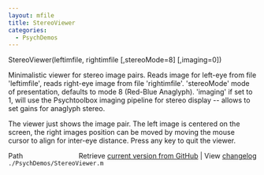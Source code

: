 ```yaml
---
layout: mfile
title: StereoViewer
categories:
  - PsychDemos
---
```


StereoViewer\(leftimfile, rightimfile \[,stereoMode=8\] \[,imaging=0\]\)

Minimalistic viewer for stereo image pairs. Reads image for left\-eye from
file 'leftimfile', reads right\-eye image from file 'rightimfile'.
'stereoMode' mode of presentation, defaults to mode 8 \(Red\-Blue
Anaglyph\). 'imaging' if set to 1, will use the Psychtoolbox imaging
pipeline for stereo display \-\- allows to set gains for anaglyph stereo.

The viewer just shows the image pair. The left image is centered on the
screen, the right images position can be moved by moving the mouse cursor
to align for inter\-eye distance. Press any key to quit the viewer.


<div class="code_header" style="text-align:right;">
  <span style="float:left;">Path&nbsp;&nbsp;</span> <span class="counter">Retrieve <a href=
  "https://raw.github.com/Psychtoolbox-3/Psychtoolbox-3/beta/./PsychDemos/StereoViewer.m">current version from GitHub</a> | View <a href=
  "https://github.com/Psychtoolbox-3/Psychtoolbox-3/commits/beta/./PsychDemos/StereoViewer.m">changelog</a></span>
</div>
<div class="code">
  <code>./PsychDemos/StereoViewer.m</code>
</div>
